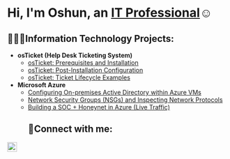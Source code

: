 <h1>Hi, I'm Oshun, an <a href="https://www.linkedin.com/in/oshun-wilson-0039b9267/">IT Professional</a>☺</h1>

<h2>👩🏾‍💻Information Technology Projects:</h2>

- <b>osTicket (Help Desk Ticketing System)</b>
  - [osTicket: Prerequisites and Installation](https://github.com/oshunwilson/osticket-prereqs)
  - [osTicket: Post-Installation Configuration](https://github.com/oshunwilson/post-install-config)
  - [osTicket: Ticket Lifecycle Examples](https://github.com/oshunwilson/ticket-lifecycle)
- <b>Microsoft Azure</b>
  - [Configuring On-premises Active Directory within Azure VMs](https://github.com/oshunwilson/configure-ad)
  - [Network Security Groups (NSGs) and Inspecting Network Protocols](https://github.com/oshunwilson/azure-network-protocols)
  - [Building a SOC + Honeynet in Azure (Live Traffic)
](https://github.com/OshunWilson/Azure-SOC)<h2>🤳Connect with me:</h2>


[<img align="left" alt="Oshun | LinkedIn" width="22px" src="https://cdn.jsdelivr.net/npm/simple-icons@v3/icons/linkedin.svg" />][linkedin]



[linkedin]: https://www.linkedin.com/in/oshun-wilson-0039b9267/
